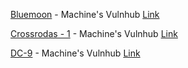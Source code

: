 [Bluemoon](https://hackermayankyadav.notion.site/Bluemoon-c797e09fad9c4799946e0d5ebce5d5af) - Machine's Vulnhub [Link](https://www.vulnhub.com/entry/bluemoon-2021,679/)

[Crossrodas - 1](https://www.notion.so/hackermayankyadav/Crossroads-225150cddbd64438af59bd7830921986?v=9dda9fa4b8564141ba6fe1399dbf8a48) - Machine's Vulnhub [Link](https://www.vulnhub.com/entry/crossroads-1,659/)

[DC-9](https://hackermayankyadav.notion.site/DC-9-3280a0be8fbe4732b4ba3ae6b57383ca) - Machine's Vulnhub [Link](https://www.vulnhub.com/entry/dc-9,412/)
